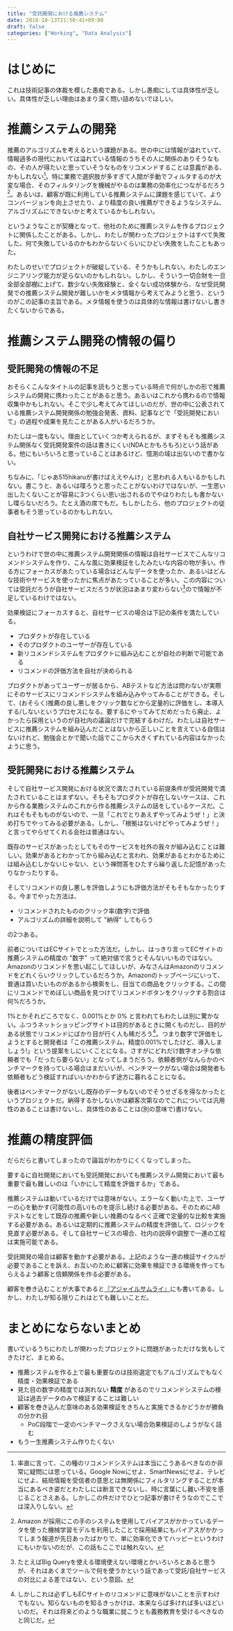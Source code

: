 ```yaml
---
title: "受託開発における推薦システム"
date: 2018-10-13T21:50:41+09:00
draft: false
categories: ["Working", "Data Analysis"]
---
```


# はじめに

これは技術記事の体裁を模した愚痴である。しかし愚痴にしては具体性が乏しい。具体性が乏しい理由はあまり深く問い詰めないでほしい。

<!--more-->

# 推薦システムの開発

推薦のアルゴリズムを考えるという課題がある。世の中には情報が溢れていて、情報過多の現代においては溢れている情報のうちその人に関係のありそうなもの、その人が得たいと思っていそうなものをリコメンドすることは意義がある、かもしれない[^1]。特に業務で選択肢が多すぎて人間が手動でフィルタするのが大変な場合、そのフィルタリングを機械がやるのは業務の効率化につながるだろう[^2]。あるいは、顧客が既に利用している推薦システムに課題を感じていて、よりコンバージョンを向上させたり、より精度の良い推薦ができるようなシステム、アルゴリズムにできないかと考えているかもしれない。

[^1]: 率直に言って、この種のリコメンドシステムは本当にこうあるべきなのか非常に疑問には思っている。Google Nowにせよ、SmartNewsにせよ、テレビにせよ、結局情報を受信者の意思とは無関係にフィルタリングすることが本当にあるべき姿だとわたしには断言できないし、時に言葉にし難い不安を感じることさえある。しかしこの件だけでひとつ記事が書けそうなのでここでは深入りしない。

[^2]: Amazon が採用にこの手のシステムを使用してバイアスがかかっているデータを使った機械学習モデルを利用したことで採用結果にもバイアスがかかってしまう報道が先日あったばかりで、単に効率化できてハッピーというわけにもいかないのだが、この話もここでは触れない。

というようなことが契機となって、他社のために推薦システムを作るプロジェクトに関係したことがある。しかし、わたしが関わったプロジェクトはすべて失敗した。何で失敗しているのかもわからないくらいにひどい失敗をしたこともあった。

わたしのせいでプロジェクトが破綻している、そうかもしれない。わたしのエンジニアリング能力が足らないのかもしれない。しかし、そういう一切合財を一旦全部全部棚に上げて、数少ない失敗経験と、全くない成功体験から、なぜ受託開発での推薦システム開発が難しいかをメタ情報から考えてみようと思う、というのがこの記事の主旨である。メタ情報を使うのは具体的な情報は書けないし書きたくないからである。

# 推薦システム開発の情報の偏り

## 受託開発の情報の不足

おそらくこんなタイトルの記事を読もうと思っている時点で何がしかの形で推薦システムの開発に携わったことがあると思う。あるいはこれから携わるので情報収集中かもしれない。そこで少し考えてみてほしいのだが、世の中に公表されている推薦システム開発関係の勉強会発表、資料、記事などで「受託開発において」の過程や成果を見たことがある人がいるだろうか。

わたしは一度もない。理由としていくつか考えられるが、まずそもそも推薦システム関係なく受託開発案件の話は書きにくい(NDAとかもろもろ)という話がある。他にもいろいろと思っていることはあるけど、憶測の域は出ないので書かない。

ちなみに、「じゃあ515hikaruが書けばええやんけ」と思われる人もいるかもしれない。書こうと、あるいは喋ろうと思ったことがないわけではないが、一生思い出したくないことが容易に3つくらい思い出されるのでやはりわたしも書かないし喋らないだろう。たとえ酒の席でもだ。もしかしたら、他のプロジェクトの従事者もそう思っているのかもしれない。

## 自社サービス開発における推薦システム

というわけで世の中に推薦システム開発関係の情報は自社サービスでこんなリコメンドシステムを作り、こんな風に効果検証をしたみたいな内容の物が多い。作る方にフォーカスがあたっている場合はどんなデータを使ったか、あるいはどんな技術やサービスを使ったかに焦点があたっていることが多い。この内容については受託だろうが自社サービスだろうが状況はあまり変わらない[^3]ので情報が不足しているわけではない。

効果検証にフォーカスすると、自社サービスの場合は下記の条件を満たしている。

* プロダクトが存在している
* そのプロダクトのユーザーが存在している
* 新リコメンドシステムをプロダクトに組み込むことが自社の判断で可能である
* リコメンドの評価方法を自社が決められる

プロダクトがあってユーザーが居るから、ABテストなど方法は問わないが実際にそのサービスにリコメンドシステムを組み込みやってみることができる。そして、(おそらく)推薦の良し悪しをクリック数などから定量的に評価をし、本導入する/しないというプロセスになる。要するにやってみてだめだったら廃止、よかったら採用というのが自社内の議論だけで完結するわけだ。わたしは自社サービスに推薦システムを組み込んだことはないから正しいことを言えている自信はないけれど、勉強会とかで聞いた話でここから大きくずれている内容はなかったように思う。

[^3]: たとえばBig Queryを使える環境使えない環境とかいろいろとあると思うが、それはあくまでツールで何を使うかという話であって受託/自社サービスの対比による差ではない、という意図。

## 受託開発における推薦システム

そして自社サービス開発における状況で満たされている前提条件が受託開発で満たされていることはまずない。そもそもプロダクトが存在しないケースは、これから作る業務システムのこれから作る推薦システムの話をしているケースだ。これはそもそもものがないので、一旦「これでとりあえずやってみようぜ！」と決め打ちでやってみる必要がある。しかし、「根拠はないけどやってみようぜ！」と言ってやらせてくれる会社は普通はない。

既存のサービスがあったとしてもそのサービスを社外の我々が組み込むことは難しい。効果があるとわかってから組み込むと言われ、効果があるとわかるためには組み込むしかないじゃない、という禅問答をひたすら繰り返した記憶があったりなかったりする。

そしてリコメンドの良し悪しを評価しようにも評価方法がそもそもなかったりする。今までやった方法は、

* リコメンドされたもののクリック率(数字)で評価
* アルゴリズムの詳細を説明して "納得" してもらう

の2つある。

前者についてはECサイトでとった方法だ。しかし、はっきり言ってECサイトの推薦システムの精度の "数字" って絶対値で言うとそんないいものではない。Amazonのリコメンドを思い起こしてほしいが、みなさんはAmazonのリコメンドをどれくらいクリックしているだろうか。Amazonのトップページにいって、普通は買いたいものがあるから検索をし、目当ての商品をクリックする。この間にリコメンドでめぼしい商品を見つけてリコメンドボタンをクリックする割合は何%だろうか。

1%とかそれどころでなく、0.001%とか 0% と言われてもわたしは別に驚かない。ふつうネットショッピングサイトは目的があるときに開くものだし、目的がある状態でリコメンドにばかり目が行く人も稀だろう[^4]。つまり数字で評価をしようとすると開発者は「この推薦システム、精度0.001%でしたけど、導入しましょう!」という提案をしにいくことになる。さすがにどれだけ数字オンチな依頼者でも「だったら要らない」となってしまうだろう。依頼者側がなんらかのベンチマークを持っている場合はまだいいが、ベンチマークがない場合は開発者も依頼者もどう検証すればいいかわからず途方に暮れることになる。

[^4]: しかしこれは必ずしもECサイトのリコメンドに意味がないことを示すわけでもない。知らないものを知るきっかけは、本来ならば多ければ多いほどいいのだ。それは将来どのような職業に就こうとも義務教育を受けるべきなのと同じだ。

後者はベンチマークがないし既存のデータもないのでそうせざるを得なかったというプロジェクトだ。納得するかしないかは顧客次第なのでこれについては汎用性のあることは書けないし、具体性のあることは(別の意味で)書けない。

# 推薦の精度評価

だらだらと書いてしまったので論旨がわかりにくくなってしまった。

要するに自社開発においても受託開発においても推薦システム開発において最も重要で最も難しいのは「いかにして精度を評価するか」である。

推薦システムは動いているだけでは意味がない。エラーなく動いた上で、ユーザーの心を動かす(可能性の高い)ものを提示し続ける必要がある。そのためにABテストなどをして既存の推薦や新しい推薦のなるべく正確で定量的な比較を実施する必要がある。あるいは定期的に推薦システムの精度を評価して、ロジックを見直す必要がある。そして自社サービスの場合、社内の説得や調整で一連の工程は実施可能である。

受託開発の場合は顧客を動かす必要がある。上記のような一連の検証サイクルが必要であることを訴え、お互いのために顧客に効果を検証できる環境を作ってもらえるよう顧客と信頼関係を作る必要がある。

顧客を巻き込むことが大事であると[『アジャイルサムライ』](https://www.amazon.co.jp/%E3%82%A2%E3%82%B8%E3%83%A3%E3%82%A4%E3%83%AB%E3%82%B5%E3%83%A0%E3%83%A9%E3%82%A4%E2%88%92%E9%81%94%E4%BA%BA%E9%96%8B%E7%99%BA%E8%80%85%E3%81%B8%E3%81%AE%E9%81%93%E2%88%92-Jonathan-Rasmusson/dp/4274068560)にも書いてある。しかし、わたしが知る限りこれはとても難しいことだ。

# まとめにならないまとめ

書いているうちにわたしが関わったプロジェクトに問題があっただけな気もしてきたけど、まとめる。

* 推薦システムを作る上で最も重要なのは技術選定でもアルゴリズムでもなく精度・効果検証である
* 見た目の数字の精度では測れない **精度** があるのでリコメンドシステムの検証は過去データのみで検証することは難しい
* 顧客を巻き込んだ意味のある効果検証をきちんと実施できるかどうかが勝負の分かれ目
    * PoC段階で一定のベンチマークさえない場合効果検証のしようがなく詰む
* もう一生推薦システム作りたくない
